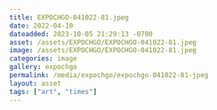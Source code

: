```yaml
---
title: EXPOCHGO-041022-81.jpeg
date: 2022-04-10
dateadded: 2023-10-05 21:29:13 -0700
asset: /assets/EXPOCHGO/EXPOCHGO-041022-81.jpeg
image: /assets/EXPOCHGO/EXPOCHGO-041022-81.jpeg
categories: image
gallery: expochgo
permalink: /media/expochgo/expochgo-041022-81-jpeg
layout: asset
tags: ["art", "times"]
--- 
```

